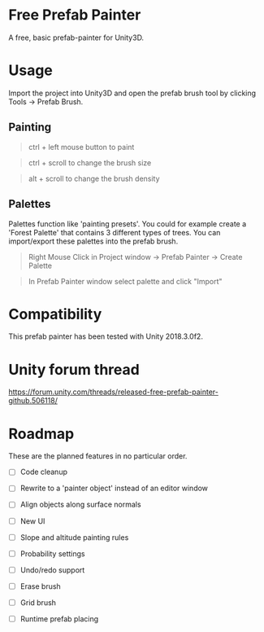 
# Free Prefab Painter
A free, basic prefab-painter for Unity3D.

# Usage

Import the project into Unity3D and open the prefab brush tool by clicking Tools -> Prefab Brush.

## Painting

> ctrl + left mouse button to paint

> ctrl + scroll to change the brush size

> alt + scroll to change the brush density


## Palettes

Palettes function like 'painting presets'. You could for example create a 'Forest Palette' that contains 3 different types of trees.
You can import/export these palettes into the prefab brush.

> Right Mouse Click in Project window -> Prefab Painter -> Create Palette

> In Prefab Painter window select palette and click "Import"

# Compatibility
This prefab painter has been tested with Unity 2018.3.0f2.

# Unity forum thread
https://forum.unity.com/threads/released-free-prefab-painter-github.506118/

# Roadmap
These are the planned features in no particular order.

- [ ] Code cleanup
- [ ] Rewrite to a 'painter object' instead of an editor window
- [ ] Align objects along surface normals
- [ ] New UI
- [ ] Slope and altitude painting rules
- [ ] Probability settings
- [ ] Undo/redo support
- [ ] Erase brush
- [ ] Grid brush
- [ ] Runtime prefab placing

